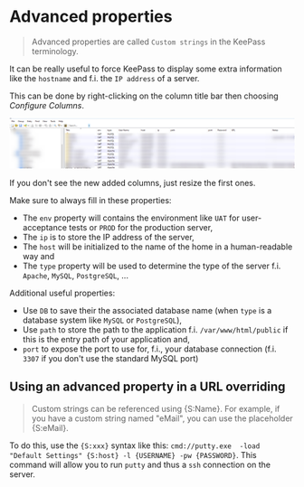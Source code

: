 # Advanced properties

> Advanced properties are called `Custom strings` in the KeePass terminology.

It can be really useful to force KeePass to display some extra information like the `hostname` and f.i. the `IP address` of a server.

This can be done by right-clicking on the column title bar then choosing *Configure Columns*. 

![Showing the hostname and IP address of a server](./images/extra_properties.png)

If you don't see the new added columns, just resize the first ones.

Make sure to always fill in these properties:

* The `env` property will contains the environment like `UAT` for user-acceptance tests or `PROD` for the production server,
* The `ip` is to store the IP address of the server,
* The `host` will be initialized to the name of the home in a human-readable way and
* The `type` property will be used to determine the type of the server f.i. `Apache`, `MySQL`, `PostgreSQL`, ...

Additional useful properties:

* Use `DB` to save their the associated database name (when `type` is a database system like `MySQL` or `PostgreSQL`),
* Use `path` to store the path to the application f.i. `/var/www/html/public` if this is the entry path of your application and,
* `port` to expose the port to use for, f.i., your database connection (f.i. `3307` if you don't use the standard MySQL port)

## Using an advanced property in a URL overriding

> Custom strings can be referenced using {S:Name}. For example, if you have a custom string named "eMail", you can use the placeholder {S:eMail}.

To do this, use the `{S:xxx}` syntax like this: `cmd://putty.exe  -load "Default Settings" {S:host} -l {USERNAME} -pw {PASSWORD}`. This command will allow you to run `putty` and thus a `ssh` connection on the server.
